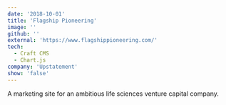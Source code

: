 ```yaml
---
date: '2018-10-01'
title: 'Flagship Pioneering'
image: ''
github: ''
external: 'https://www.flagshippioneering.com/'
tech:
  - Craft CMS
  - Chart.js
company: 'Upstatement'
show: 'false'
---
```


A marketing site for an ambitious life sciences venture capital company.
